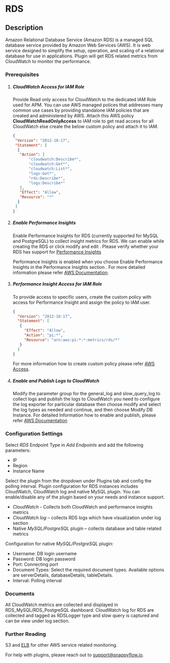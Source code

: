# RDS

## Description

Amazon Relational Database Service (Amazon RDS) is a managed SQL database service provided by Amazon Web Services (AWS). It is web service designed to simplify the setup, operation, and scaling of a relational database for use in applications. Plugin will get RDS related metrics from CloudWatch to monitor the performance.

### Prerequisites

1. ##### CloudWatch Access for IAM Role

   Provide Read only access for CloudWatch to the dedicated IAM Role used for APM. You can use AWS managed polices that addresses many common use cases by providing standalone IAM policies that are created and administered by AWS. Attach this AWS policy **CloudWatchReadOnlyAccess** to IAM role to get read access for all CloudWatch else create the below custom policy and attach it to IAM.


   ```json
   {
    "Version": "2012-10-17",
    "Statement": [
     {
      "Action": [
          "cloudwatch:Describe*",
          "cloudwatch:Get*",
          "cloudwatch:List*",
          "logs:Get*",
          "rds:Describe*",
          "logs:Describe*"
      ],
      "Effect": "Allow",
      "Resource": "*"
     }
    ]
   }
   ```

   

2. ##### Enable Performance Insights

   Enable Performance Insights for RDS (currently supported for MySQL and PostgreSQL) to collect insight metrics for RDS. We can enable while creating the RDS or click modify and edit . Please verify whether your RDS has support for [Performance Insights](https://docs.aws.amazon.com/AmazonRDS/latest/UserGuide/USER_PerfInsights.html) 

   Performance Insights is enabled when you choose Enable Performance Insights in the Performance Insights section . For more detailed information please refer [AWS Documentation](https://docs.aws.amazon.com/AmazonRDS/latest/UserGuide/USER_PerfInsights.Enabling.html#USER_PerfInsights.Console.Creating).

   

3. ##### Performance Insight Access for IAM Role

   To provide access to specific users, create the custom policy with access for Performance Insight and assign the policy to IAM user. 

   ```json
   {
     "Version": "2012-10-17",
     "Statement": [
      {
        "Effect": "Allow",
        "Action": "pi:*",
        "Resource": "arn:aws:pi:*:*:metrics/rds/*"
      }
     ]
   }
   ```

   For more information how to create custom policy please refer [AWS Access](https://docs.aws.amazon.com/AmazonRDS/latest/UserGuide/USER_PerfInsights.access-control.html).

   

4.  ##### Enable and Publish Logs to CloudWatch

    Modify the parameter group for the general_log and slow_query_log to collect logs and publish the logs to CloudWatch you need to configure the log exporter for particular database then choose modify and select the log types as needed and continue, and then choose Modify DB Instance. For detailed Information how to enable and publish, please refer [AWS Documentation](https://aws.amazon.com/premiumsupport/knowledge-center/rds-aurora-mysql-logs-cloudwatch/)

### Configuration Settings

Select *RDS* Endpoint Type in *Add Endpoints* and add the following parameters:
- IP
- Region
- Instance Name

Select the plugin from the dropdown under Plugins tab and config the polling interval.
Plugin configuration for RDS instances includes CloudWatch, CloudWatch log and native MySQL plugin. You can enable/disable any of the plugin based on your needs and instance support.

- *CloudWatch* - Collects both CloudWatch and performance insights metrics
- *CloudWatch log* – collects RDS logs which have visualization under log section
- Native *MySQL/PostgreSQL* plugin – collects database and table related metrics

Configuration for native *MySQL/PostgreSQL* plugin:
- Username: DB login username
- Password: DB login password
- Port: Connecting port
- Document Types: Select the required document types. Available options are serverDetails, databaseDetails, tableDetails.
- Interval: Polling interval


### Documents

All CloudWatch metrics are collected and displayed in RDS_MySQL/RDS_PostgreSQL dashboard. CloudWatch log for RDS are collected and tagged as RDSLogger type and slow query is captured and can be view under log section.

### Further Reading

S3 and [ELB](./elb)  for other AWS service related monitoring.

For help with plugins, please reach out to [support@snappyflow.io](mailto:support@snappyflow.io).